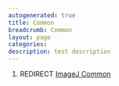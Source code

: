 ```yaml
---
autogenerated: true
title: Common
breadcrumb: Common
layout: page
categories: 
description: test description
---
```


1.  REDIRECT [ImageJ Common](ImageJ_Common "wikilink")
